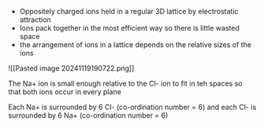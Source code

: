 + Oppositely charged ions held in a regular 3D lattice by electrostatic attraction
+ Ions pack together in the most efficient way so there is little wasted space
+ the arrangement of ions in a lattice depends on the relative sizes of the ions

![[Pasted image 20241119190722.png]]

The Na+ ion is small enough relative to the Cl- ion to fit in teh spaces so that both ions occur in every plane

Each Na+ is surrounded by 6 Cl- (co-ordination number = 6) and each Cl- is surrounded by 6 Na+ (co-ordination number = 6)